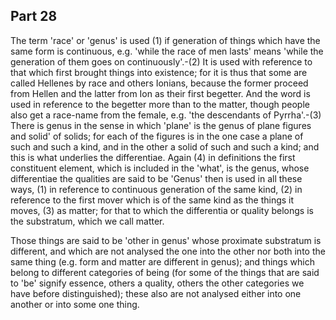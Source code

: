 ## Part 28

The term 'race' or 'genus' is used (1) if generation of things which have the same form is continuous, e.g.
'while the race of men lasts' means 'while the generation of them goes on continuously'.-(2) It is used with reference to that which first brought things into existence; for it is thus that some are called Hellenes by race and others Ionians, because the former proceed from Hellen and the latter from Ion as their first begetter.
And the word is used in reference to the begetter more than to the matter, though people also get a race-name from the female, e.g.
'the descendants of Pyrrha'.-(3) There is genus in the sense in which 'plane' is the genus of plane figures and solid' of solids; for each of the figures is in the one case a plane of such and such a kind, and in the other a solid of such and such a kind; and this is what underlies the differentiae.
Again (4) in definitions the first constituent element, which is included in the 'what', is the genus, whose differentiae the qualities are said to be 'Genus' then is used in all these ways, (1) in reference to continuous generation of the same kind, (2) in reference to the first mover which is of the same kind as the things it moves, (3) as matter; for that to which the differentia or quality belongs is the substratum, which we call matter.

Those things are said to be 'other in genus' whose proximate substratum is different, and which are not analysed the one into the other nor both into the same thing (e.g.
form and matter are different in genus); and things which belong to different categories of being (for some of the things that are said to 'be' signify essence, others a quality, others the other categories we have before distinguished); these also are not analysed either into one another or into some one thing.

